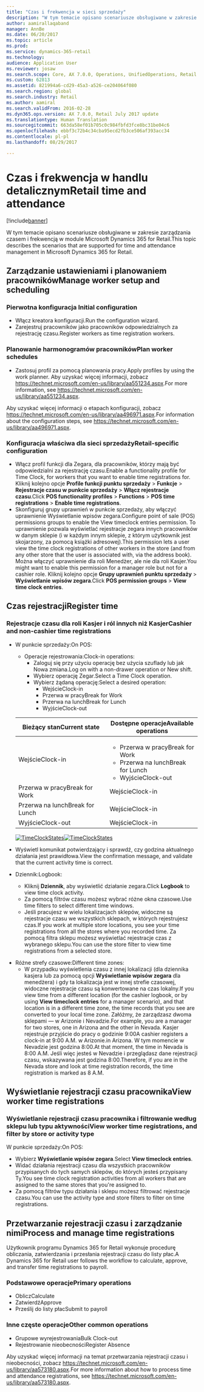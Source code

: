 ```yaml
---
title: "Czas i frekwencja w sieci sprzedaży"
description: "W tym temacie opisano scenariusze obsługiwane w zakresie zarządzania czasem i frekwencją w module Microsoft Dynamics 365 for Retail."
author: aamirallaqaband
manager: AnnBe
ms.date: 06/20/2017
ms.topic: article
ms.prod: 
ms.service: dynamics-365-retail
ms.technology: 
audience: Application User
ms.reviewer: josaw
ms.search.scope: Core, AX 7.0.0, Operations, UnifiedOperations, Retail
ms.custom: 62813
ms.assetid: 821994a6-cd29-45a3-a526-ce204064f080
ms.search.region: global
ms.search.industry: Retail
ms.author: aamiral
ms.search.validFrom: 2016-02-28
ms.dyn365.ops.version: AX 7.0.0, Retail July 2017 update
ms.translationtype: Human Translation
ms.sourcegitcommit: 663da58ef01b705c0c984fbfd3fce8bc31be04c6
ms.openlocfilehash: ebbf3c72b4c34cba95ecd2fb3ce506af393acc34
ms.contentlocale: pl-pl
ms.lasthandoff: 08/29/2017

---
```


# <a name="retail-time-and-attendance"></a><span data-ttu-id="21362-103">Czas i frekwencja w handlu detalicznym</span><span class="sxs-lookup"><span data-stu-id="21362-103">Retail time and attendance</span></span>

[!include[banner](includes/banner.md)]


<span data-ttu-id="21362-104">W tym temacie opisano scenariusze obsługiwane w zakresie zarządzania czasem i frekwencją w module Microsoft Dynamics 365 for Retail.</span><span class="sxs-lookup"><span data-stu-id="21362-104">This topic describes the scenarios that are supported for time and attendance management in Microsoft Dynamics 365 for Retail.</span></span> 

<a name="manage-worker-setup-and-scheduling"></a><span data-ttu-id="21362-105">Zarządzanie ustawieniami i planowaniem pracowników</span><span class="sxs-lookup"><span data-stu-id="21362-105">Manage worker setup and scheduling</span></span>
----------------------------------

### <a name="initial-configuration"></a><span data-ttu-id="21362-106">Pierwotna konfiguracja </span><span class="sxs-lookup"><span data-stu-id="21362-106">Initial configuration</span></span>

-   <span data-ttu-id="21362-107">Włącz kreatora konfiguracji.</span><span class="sxs-lookup"><span data-stu-id="21362-107">Run the configuration wizard.</span></span>
-   <span data-ttu-id="21362-108">Zarejestruj pracowników jako pracowników odpowiedzialnych za rejestrację czasu.</span><span class="sxs-lookup"><span data-stu-id="21362-108">Register workers as time registration workers.</span></span>

### <a name="plan-worker-schedules"></a><span data-ttu-id="21362-109">Planowanie harmonogramów pracowników</span><span class="sxs-lookup"><span data-stu-id="21362-109">Plan worker schedules</span></span>

-   <span data-ttu-id="21362-110">Zastosuj profil za pomocą planowania pracy.</span><span class="sxs-lookup"><span data-stu-id="21362-110">Apply profiles by using the work planner.</span></span> <span data-ttu-id="21362-111">Aby uzyskać więcej informacji, zobacz <https://technet.microsoft.com/en-us/library/aa551234.aspx>.</span><span class="sxs-lookup"><span data-stu-id="21362-111">For more information, see <https://technet.microsoft.com/en-us/library/aa551234.aspx>.</span></span>

<span data-ttu-id="21362-112">Aby uzyskać więcej informacji o etapach konfiguracji, zobacz <https://technet.microsoft.com/en-us/library/aa496971.aspx>.</span><span class="sxs-lookup"><span data-stu-id="21362-112">For information about the configuration steps, see <https://technet.microsoft.com/en-us/library/aa496971.aspx>.</span></span>

### <a name="retail-specific-configuration"></a><span data-ttu-id="21362-113">Konfiguracja właściwa dla sieci sprzedaży</span><span class="sxs-lookup"><span data-stu-id="21362-113">Retail-specific configuration</span></span>

-   <span data-ttu-id="21362-114">Włącz profil funkcji dla Zegara, dla pracowników, którzy mają być odpowiedzialni za rejestrację czasu.</span><span class="sxs-lookup"><span data-stu-id="21362-114">Enable a functionality profile for Time Clock, for workers that you want to enable time registrations for.</span></span> <span data-ttu-id="21362-115">Kliknij kolejno opcje **Profile funkcji punktu sprzedaży** &gt; **Funkcje** &gt; **Rejestracje czasu w punkcie sprzedaży** &gt; **Włącz rejestracje czasu**.</span><span class="sxs-lookup"><span data-stu-id="21362-115">Click **POS functionality profiles** &gt; **Functions** &gt; **POS time registrations** &gt; **Enable time registrations**.</span></span>
-   <span data-ttu-id="21362-116">Skonfiguruj grupy uprawnień w punkcie sprzedaży, aby włączyć uprawnienie Wyświetlanie wpisów zegara.</span><span class="sxs-lookup"><span data-stu-id="21362-116">Configure point of sale (POS) permissions groups to enable the View timeclock entries permission.</span></span> <span data-ttu-id="21362-117">To uprawnienie pozwala wyświetlać rejestracje zegara innych pracowników w danym sklepie (i w każdym innym sklepie, z którym użytkownik jest skojarzony, za pomocą książki adresowej).</span><span class="sxs-lookup"><span data-stu-id="21362-117">This permission lets a user view the time clock registrations of other workers in the store (and from any other store that the user is associated with, via the address book).</span></span> <span data-ttu-id="21362-118">Można włączyć uprawnienie dla roli Menedżer, ale nie dla roli Kasjer.</span><span class="sxs-lookup"><span data-stu-id="21362-118">You might want to enable this permission for a manager role but not for a cashier role.</span></span> <span data-ttu-id="21362-119">Kliknij kolejno opcje **Grupy uprawnień punktu sprzedaży** &gt; **Wyświetlanie wpisów zegara**.</span><span class="sxs-lookup"><span data-stu-id="21362-119">Click **POS permission groups** &gt; **View time clock entries**.</span></span>

## <a name="register-time"></a><span data-ttu-id="21362-120">Czas rejestracji</span><span class="sxs-lookup"><span data-stu-id="21362-120">Register time</span></span>
### <a name="cashier-and-non-cashier-time-registrations"></a><span data-ttu-id="21362-121">Rejestracje czasu dla roli Kasjer i ról innych niż Kasjer</span><span class="sxs-lookup"><span data-stu-id="21362-121">Cashier and non-cashier time registrations</span></span>

-   <span data-ttu-id="21362-122">W punkcie sprzedaży:</span><span class="sxs-lookup"><span data-stu-id="21362-122">On POS:</span></span>
    -   <span data-ttu-id="21362-123">Operacje rejestrowania:</span><span class="sxs-lookup"><span data-stu-id="21362-123">Clock-in operations:</span></span>
        -   <span data-ttu-id="21362-124">Zaloguj się przy użyciu operację bez użycia szuflady lub jak Nowa zmiana.</span><span class="sxs-lookup"><span data-stu-id="21362-124">Log on with a non-drawer operation or New shift.</span></span>
        -   <span data-ttu-id="21362-125">Wybierz operację Zegar.</span><span class="sxs-lookup"><span data-stu-id="21362-125">Select a Time Clock operation.</span></span>
        -   <span data-ttu-id="21362-126">Wybierz żądaną operację:</span><span class="sxs-lookup"><span data-stu-id="21362-126">Select a desired operation:</span></span>
            -   <span data-ttu-id="21362-127">Wejście</span><span class="sxs-lookup"><span data-stu-id="21362-127">Clock-in</span></span>
            -   <span data-ttu-id="21362-128">Przerwa w pracy</span><span class="sxs-lookup"><span data-stu-id="21362-128">Break for Work</span></span>
            -   <span data-ttu-id="21362-129">Przerwa na lunch</span><span class="sxs-lookup"><span data-stu-id="21362-129">Break for Lunch</span></span>
            -   <span data-ttu-id="21362-130">Wyjście</span><span class="sxs-lookup"><span data-stu-id="21362-130">Clock-out</span></span>

    <table>
    <colgroup>
    <col width="50%" />
    <col width="50%" />
    </colgroup>
    <thead>
    <tr class="header">
    <th><span data-ttu-id="21362-131">Bieżący stan</span><span class="sxs-lookup"><span data-stu-id="21362-131">Current state</span></span></th>
    <th><span data-ttu-id="21362-132">Dostępne operacje</span><span class="sxs-lookup"><span data-stu-id="21362-132">Available operations</span></span></th>
    </tr>
    </thead>
    <tbody>
    <tr class="odd">
    <td><span data-ttu-id="21362-133">Wejście</span><span class="sxs-lookup"><span data-stu-id="21362-133">Clock-in</span></span></td>
    <td><ul>
    <li><span data-ttu-id="21362-134">Przerwa w pracy</span><span class="sxs-lookup"><span data-stu-id="21362-134">Break for Work</span></span></li>
    <li><span data-ttu-id="21362-135">Przerwa na lunch</span><span class="sxs-lookup"><span data-stu-id="21362-135">Break for Lunch</span></span></li>
    <li><span data-ttu-id="21362-136">Wyjście</span><span class="sxs-lookup"><span data-stu-id="21362-136">Clock-out</span></span></li>
    </ul></td>
    </tr>
    <tr class="even">
    <td><span data-ttu-id="21362-137">Przerwa w pracy</span><span class="sxs-lookup"><span data-stu-id="21362-137">Break for Work</span></span></td>
    <td><span data-ttu-id="21362-138">Wejście</span><span class="sxs-lookup"><span data-stu-id="21362-138">Clock-in</span></span></td>
    </tr>
    <tr class="odd">
    <td><span data-ttu-id="21362-139">Przerwa na lunch</span><span class="sxs-lookup"><span data-stu-id="21362-139">Break for Lunch</span></span></td>
    <td><span data-ttu-id="21362-140">Wejście</span><span class="sxs-lookup"><span data-stu-id="21362-140">Clock-in</span></span></td>
    </tr>
    <tr class="even">
    <td><span data-ttu-id="21362-141">Wyjście</span><span class="sxs-lookup"><span data-stu-id="21362-141">Clock-out</span></span></td>
    <td><span data-ttu-id="21362-142">Wejście</span><span class="sxs-lookup"><span data-stu-id="21362-142">Clock-in</span></span></td>
    </tr>
    </tbody>
    </table>

    <span data-ttu-id="21362-143">[![TimeClockStates](./media/timeclockstates.png)](./media/timeclockstates.png)</span><span class="sxs-lookup"><span data-stu-id="21362-143">[![TimeClockStates](./media/timeclockstates.png)](./media/timeclockstates.png)</span></span>
-   <span data-ttu-id="21362-144">Wyświetl komunikat potwierdzający i sprawdź, czy godzina aktualnego działania jest prawidłowa.</span><span class="sxs-lookup"><span data-stu-id="21362-144">View the confirmation message, and validate that the current activity time is correct.</span></span>
-   <span data-ttu-id="21362-145">Dziennik:</span><span class="sxs-lookup"><span data-stu-id="21362-145">Logbook:</span></span>
    -   <span data-ttu-id="21362-146">Kliknij **Dziennik**, aby wyświetlić działanie zegara.</span><span class="sxs-lookup"><span data-stu-id="21362-146">Click **Logbook** to view time clock activity.</span></span>
    -   <span data-ttu-id="21362-147">Za pomocą filtrów czasu możesz wybrać różne okna czasowe.</span><span class="sxs-lookup"><span data-stu-id="21362-147">Use time filters to select different time windows.</span></span>
    -   <span data-ttu-id="21362-148">Jeśli pracujesz w wielu lokalizacjach sklepów, widoczne są rejestracje czasu we wszystkich sklepach, w których rejestrujesz czas.</span><span class="sxs-lookup"><span data-stu-id="21362-148">If you work at multiple store locations, you see your time registrations from all the stores where you recorded time.</span></span> <span data-ttu-id="21362-149">Za pomocą filtra sklepu możesz wyświetlać rejestracje czas z wybranego sklepu.</span><span class="sxs-lookup"><span data-stu-id="21362-149">You can use the store filter to view time registrations from a selected store.</span></span>

<!-- -->

-   <span data-ttu-id="21362-150">Różne strefy czasowe:</span><span class="sxs-lookup"><span data-stu-id="21362-150">Different time zones:</span></span>
    -   <span data-ttu-id="21362-151">W przypadku wyświetlenia czasu z innej lokalizacji (dla dziennika kasjera lub za pomocą opcji **Wyświetlanie wpisów zegara** dla menedżera) i gdy ta lokalizacja jest w innej strefie czasowej, widoczne rejestracje czasu są konwertowane na czas lokalny.</span><span class="sxs-lookup"><span data-stu-id="21362-151">If you view time from a different location (for the cashier logbook, or by using **View timeclock entries** for a manager scenario), and that location is in a different time zone, the time records that you see are converted to your local time zone.</span></span> <span data-ttu-id="21362-152">Załóżmy, że zarządzasz dwoma sklepami — w Arizonie i Nevadzie.</span><span class="sxs-lookup"><span data-stu-id="21362-152">For example, you are a manager for two stores, one in Arizona and the other in Nevada.</span></span> <span data-ttu-id="21362-153">Kasjer rejestruje przyjście do pracy o godzinie 9:00</span><span class="sxs-lookup"><span data-stu-id="21362-153">A cashier registers a clock-in at 9:00 A.M.</span></span> <span data-ttu-id="21362-154">w Arizonie.</span><span class="sxs-lookup"><span data-stu-id="21362-154">in Arizona.</span></span> <span data-ttu-id="21362-155">W tym momencie w Nevadzie jest godzina 8:00.</span><span class="sxs-lookup"><span data-stu-id="21362-155">At that moment, the time in Nevada is 8:00 A.M.</span></span> <span data-ttu-id="21362-156">Jeśli więc jesteś w Nevadzie i przeglądasz dane rejestracji czasu, wskazywana jest godzina 8:00.</span><span class="sxs-lookup"><span data-stu-id="21362-156">Therefore, if you are in the Nevada store and look at time registration records, the time registration is marked as 8 A.M.</span></span>

## <a name="view-worker-time-registrations"></a><span data-ttu-id="21362-157">Wyświetlanie rejestracji czasu pracownika</span><span class="sxs-lookup"><span data-stu-id="21362-157">View worker time registrations</span></span>
### <a name="view-worker-time-registrations-and-filter-by-store-or-activity-type"></a><span data-ttu-id="21362-158">Wyświetlanie rejestracji czasu pracownika i filtrowanie według sklepu lub typu aktywności</span><span class="sxs-lookup"><span data-stu-id="21362-158">View worker time registrations, and filter by store or activity type</span></span>

<span data-ttu-id="21362-159">W punkcie sprzedaży:</span><span class="sxs-lookup"><span data-stu-id="21362-159">On POS:</span></span>

-   <span data-ttu-id="21362-160">Wybierz **Wyświetlanie wpisów zegara**.</span><span class="sxs-lookup"><span data-stu-id="21362-160">Select **View timeclock entries**.</span></span>
-   <span data-ttu-id="21362-161">Widać działania rejestracji czasu dla wszystkich pracowników przypisanych do tych samych sklepów, do których jesteś przypisany Ty.</span><span class="sxs-lookup"><span data-stu-id="21362-161">You see time clock registration activities from all workers that are assigned to the same stores that you're assigned to.</span></span>
-   <span data-ttu-id="21362-162">Za pomocą filtrów typu działania i sklepu możesz filtrować rejestracje czasu.</span><span class="sxs-lookup"><span data-stu-id="21362-162">You can use the activity type and store filters to filter on time registrations.</span></span>

## <a name="process-and-manage-time-registrations"></a><span data-ttu-id="21362-163">Przetwarzanie rejestracji czasu i zarządzanie nimi</span><span class="sxs-lookup"><span data-stu-id="21362-163">Process and manage time registrations</span></span>
<span data-ttu-id="21362-164">Użytkownik programu Dynamics 365 for Retail wykonuje procedurę obliczania, zatwierdzania i przesłania rejestracji czasu do listy płac.</span><span class="sxs-lookup"><span data-stu-id="21362-164">A Dynamics 365 for Retail user follows the workflow to calculate, approve, and transfer time registrations to payroll.</span></span>

### <a name="primary-operations"></a><span data-ttu-id="21362-165">Podstawowe operacje</span><span class="sxs-lookup"><span data-stu-id="21362-165">Primary operations</span></span>

-   <span data-ttu-id="21362-166">Oblicz</span><span class="sxs-lookup"><span data-stu-id="21362-166">Calculate</span></span>
-   <span data-ttu-id="21362-167">Zatwierdź</span><span class="sxs-lookup"><span data-stu-id="21362-167">Approve</span></span>
-   <span data-ttu-id="21362-168">Prześlij do listy płac</span><span class="sxs-lookup"><span data-stu-id="21362-168">Submit to payroll</span></span>

### <a name="other-common-operations"></a><span data-ttu-id="21362-169">Inne częste operacje</span><span class="sxs-lookup"><span data-stu-id="21362-169">Other common operations</span></span>

-   <span data-ttu-id="21362-170">Grupowe wyrejestrowania</span><span class="sxs-lookup"><span data-stu-id="21362-170">Bulk Clock-out</span></span>
-   <span data-ttu-id="21362-171">Rejestrowanie nieobecności</span><span class="sxs-lookup"><span data-stu-id="21362-171">Register Absence</span></span>

<span data-ttu-id="21362-172">Aby uzyskać więcej informacji na temat przetwarzania rejestracji czasu i nieobecności, zobacz <https://technet.microsoft.com/en-us/library/aa573180.aspx>.</span><span class="sxs-lookup"><span data-stu-id="21362-172">For more information about how to process time and attendance registrations, see <https://technet.microsoft.com/en-us/library/aa573180.aspx>.</span></span>




